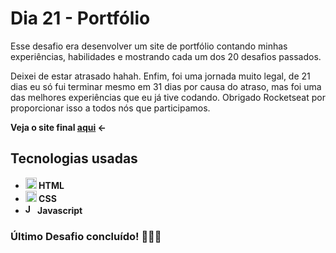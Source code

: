 # Dia 21 - Portfólio

Esse desafio era desenvolver um site de portfólio contando minhas experiências, habilidades e mostrando cada um dos 20 desafios passados.

Deixei de estar atrasado hahah. Enfim, foi uma jornada muito legal, de 21 dias eu só fui terminar mesmo em 31 dias por causa do atraso, mas foi uma das melhores experiências que eu já tive codando. Obrigado Rocketseat por proporcionar isso a todos nós que participamos.

<strong>Veja o site final <a href="https://poveii-twentyonedayscoding.netlify.app/">aqui</a> ←<strong>

## Tecnologias usadas

- <strong>
    <img src="https://cdn.jsdelivr.net/gh/devicons/devicon/icons/html5/html5-original.svg" alt="HTML5 Icon" style="width: 18px;" /> 
      HTML
  </strong>
- <strong>
    <img src="https://cdn.jsdelivr.net/gh/devicons/devicon/icons/css3/css3-original.svg" alt="CSS3 Icon" style="width: 18px;" /> 
      CSS
  </strong>
- <strong>
    <img src="https://cdn.jsdelivr.net/gh/devicons/devicon/icons/javascript/javascript-original.svg" alt="Javascript Icon" style="width: 16px;" /> 
      Javascript
  </strong>

### Último Desafio concluído! ✊🏻🚀
